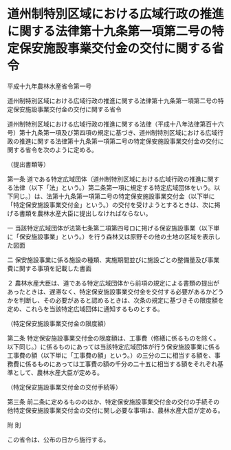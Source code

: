 # 道州制特別区域における広域行政の推進に関する法律第十九条第一項第二号の特定保安施設事業交付金の交付に関する省令

平成十九年農林水産省令第一号

道州制特別区域における広域行政の推進に関する法律第十九条第一項第二号の特定保安施設事業交付金の交付に関する省令

道州制特別区域における広域行政の推進に関する法律（平成十八年法律第百十六号）第十九条第一項及び第四項の規定に基づき、道州制特別区域における広域行政の推進に関する法律第十九条第一項第二号の特定保安施設事業交付金の交付に関する省令を次のように定める。

（提出書類等）

第一条 道である特定広域団体（道州制特別区域における広域行政の推進に関する法律（以下「法」という。）第二条第一項に規定する特定広域団体をいう。以下同じ。）は、法第十九条第一項第二号の特定保安施設事業交付金（以下単に「特定保安施設事業交付金」という。）の交付を受けようとするときは、次に掲げる書類を農林水産大臣に提出しなければならない。

一 当該特定広域団体が法第七条第二項第四号ロに掲げる保安施設事業（以下単に「保安施設事業」という。）を行う森林又は原野その他の土地の区域を表示した図面

二 保安施設事業に係る施設の種類、実施期間並びに施設ごとの整備量及び事業費に関する事項を記載した書面

２ 農林水産大臣は、道である特定広域団体から前項の規定による書類の提出があったときは、遅滞なく、特定保安施設事業交付金を交付する必要があるかどうかを判断し、その必要があると認めるときは、次条の規定に基づきその限度額を定め、これらを当該特定広域団体に通知するものとする。

（特定保安施設事業交付金の限度額）

第二条 特定保安施設事業交付金の限度額は、工事費（修繕に係るものを除く。以下同じ。）に係るものにあっては当該特定広域団体が行う保安施設事業に係る工事費の額（以下単に「工事費の額」という。）の三分の二に相当する額を、事務費に係るものにあっては工事費の額の千分の二十五に相当する額をそれぞれ基準として、農林水産大臣が定める。

（特定保安施設事業交付金の交付手続等）

第三条 前二条に定めるもののほか、特定保安施設事業交付金の交付の手続その他特定保安施設事業交付金の交付に関し必要な事項は、農林水産大臣が定める。

附 則

この省令は、公布の日から施行する。
